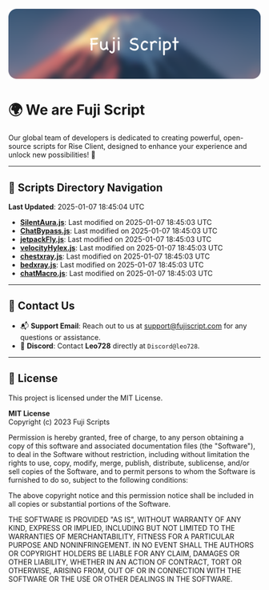 ![Banner](.github/b.webp)

# 🌍 **We are Fuji Script**

Our global team of developers is dedicated to creating powerful, open-source scripts for Rise Client, designed to enhance your experience and unlock new possibilities! 🌟

---
<!-- SCRIPTS_NAVIGATION_START -->
## 📂 **Scripts Directory Navigation**

**Last Updated**: 2025-01-07 18:45:04 UTC

- **[SilentAura.js](scripts/SilentAura.js)**: Last modified on 2025-01-07 18:45:03 UTC
- **[ChatBypass.js](scripts/ChatBypass.js)**: Last modified on 2025-01-07 18:45:03 UTC
- **[jetpackFly.js](scripts/jetpackFly.js)**: Last modified on 2025-01-07 18:45:03 UTC
- **[velocityHylex.js](scripts/velocityHylex.js)**: Last modified on 2025-01-07 18:45:03 UTC
- **[chestxray.js](scripts/chestxray.js)**: Last modified on 2025-01-07 18:45:03 UTC
- **[bedxray.js](scripts/bedxray.js)**: Last modified on 2025-01-07 18:45:03 UTC
- **[chatMacro.js](scripts/chatMacro.js)**: Last modified on 2025-01-07 18:45:03 UTC

<!-- SCRIPTS_NAVIGATION_END -->

---

## 💬 **Contact Us**  
- 📬 **Support Email**: Reach out to us at [support@fujiscript.com](mailto:support@fujiscript.com) for any questions or assistance.  
- 💬 **Discord**: Contact **Leo728** directly at `Discord@leo728`.

---

## 📜 **License**

This project is licensed under the MIT License.  

**MIT License**  
Copyright (c) 2023 Fuji Scripts  

Permission is hereby granted, free of charge, to any person obtaining a copy of this software and associated documentation files (the "Software"), to deal in the Software without restriction, including without limitation the rights to use, copy, modify, merge, publish, distribute, sublicense, and/or sell copies of the Software, and to permit persons to whom the Software is furnished to do so, subject to the following conditions:  

The above copyright notice and this permission notice shall be included in all copies or substantial portions of the Software.  

THE SOFTWARE IS PROVIDED "AS IS", WITHOUT WARRANTY OF ANY KIND, EXPRESS OR IMPLIED, INCLUDING BUT NOT LIMITED TO THE WARRANTIES OF MERCHANTABILITY, FITNESS FOR A PARTICULAR PURPOSE AND NONINFRINGEMENT. IN NO EVENT SHALL THE AUTHORS OR COPYRIGHT HOLDERS BE LIABLE FOR ANY CLAIM, DAMAGES OR OTHER LIABILITY, WHETHER IN AN ACTION OF CONTRACT, TORT OR OTHERWISE, ARISING FROM, OUT OF OR IN CONNECTION WITH THE SOFTWARE OR THE USE OR OTHER DEALINGS IN THE SOFTWARE.  
